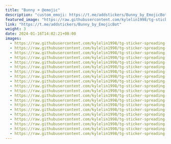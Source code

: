 ```yaml
---
title: "Bunny ➜ @emojic"
description: "custom_emoji: https://t.me/addstickers/Bunny_by_EmojicBot"
featured_image: "https://raw.githubusercontent.com/kylelin1998/tg-sticker-spreading-worldwide-images/main/img/17982493-1ed3-42ca-8843-710b10f94df5.jpg"
link: "https://t.me/addstickers/Bunny_by_EmojicBot"
weight: 3
date: 2024-01-16T14:02:21+08:00
images:
  - https://raw.githubusercontent.com/kylelin1998/tg-sticker-spreading-worldwide-images/main/img/17982493-1ed3-42ca-8843-710b10f94df5.jpg
  - https://raw.githubusercontent.com/kylelin1998/tg-sticker-spreading-worldwide-images/main/img/12161284-8600-410a-87ee-3c313d09886a.jpg
  - https://raw.githubusercontent.com/kylelin1998/tg-sticker-spreading-worldwide-images/main/img/15abfe12-867f-4aec-ad00-46539f806b41.jpg
  - https://raw.githubusercontent.com/kylelin1998/tg-sticker-spreading-worldwide-images/main/img/43e6dbdf-06f9-4949-b0b2-3a6f278b64be.jpg
  - https://raw.githubusercontent.com/kylelin1998/tg-sticker-spreading-worldwide-images/main/img/24666241-f94a-4f47-95d2-849dc2cc6c25.jpg
  - https://raw.githubusercontent.com/kylelin1998/tg-sticker-spreading-worldwide-images/main/img/c227a813-700b-405a-a50e-a69aeb9e830f.jpg
  - https://raw.githubusercontent.com/kylelin1998/tg-sticker-spreading-worldwide-images/main/img/f5750f68-57db-4e5c-bd2a-31d4b96d5249.jpg
  - https://raw.githubusercontent.com/kylelin1998/tg-sticker-spreading-worldwide-images/main/img/059c0165-d4ca-4348-9449-f572036c02bb.jpg
  - https://raw.githubusercontent.com/kylelin1998/tg-sticker-spreading-worldwide-images/main/img/c53825ba-4641-4221-be8f-57482338e291.jpg
  - https://raw.githubusercontent.com/kylelin1998/tg-sticker-spreading-worldwide-images/main/img/40153fd7-16f7-4ea7-8032-b3bcf92b7233.jpg
  - https://raw.githubusercontent.com/kylelin1998/tg-sticker-spreading-worldwide-images/main/img/9573d43f-bfcc-49eb-99d4-19a129e8c024.jpg
  - https://raw.githubusercontent.com/kylelin1998/tg-sticker-spreading-worldwide-images/main/img/e35b93ae-053f-42a3-8005-00fa6ff1e927.jpg
  - https://raw.githubusercontent.com/kylelin1998/tg-sticker-spreading-worldwide-images/main/img/ff98b939-2682-4a08-9628-a2c186e0e4d5.jpg
  - https://raw.githubusercontent.com/kylelin1998/tg-sticker-spreading-worldwide-images/main/img/540b04b2-5206-4a6a-955b-a94e1deb2937.jpg
  - https://raw.githubusercontent.com/kylelin1998/tg-sticker-spreading-worldwide-images/main/img/19cfbe00-f94c-4a95-98db-dd8e1e60718f.jpg
  - https://raw.githubusercontent.com/kylelin1998/tg-sticker-spreading-worldwide-images/main/img/8d736892-c4da-477c-bd02-52f20ec13e9d.jpg
  - https://raw.githubusercontent.com/kylelin1998/tg-sticker-spreading-worldwide-images/main/img/157098ce-ba4a-455c-a221-ddcc4d0644c5.jpg
  - https://raw.githubusercontent.com/kylelin1998/tg-sticker-spreading-worldwide-images/main/img/7925d1fa-8109-4225-b2c6-07e09423705b.jpg
  - https://raw.githubusercontent.com/kylelin1998/tg-sticker-spreading-worldwide-images/main/img/5c1a2166-cacb-4def-a1d8-2cfa6345acbb.jpg
  - https://raw.githubusercontent.com/kylelin1998/tg-sticker-spreading-worldwide-images/main/img/831cbdc2-2495-4bf5-a353-b9364b8e5de9.jpg
---
```

